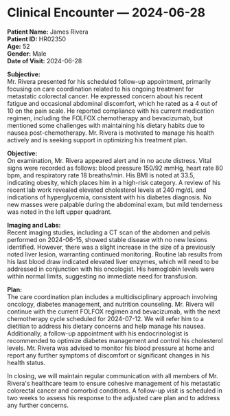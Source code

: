 # Clinical Encounter — 2024-06-28

**Patient Name:** James Rivera  
**Patient ID:** HR02350  
**Age:** 52  
**Gender:** Male  
**Date of Visit:** 2024-06-28  

**Subjective:**  
Mr. Rivera presented for his scheduled follow-up appointment, primarily focusing on care coordination related to his ongoing treatment for metastatic colorectal cancer. He expressed concern about his recent fatigue and occasional abdominal discomfort, which he rated as a 4 out of 10 on the pain scale. He reported compliance with his current medication regimen, including the FOLFOX chemotherapy and bevacizumab, but mentioned some challenges with maintaining his dietary habits due to nausea post-chemotherapy. Mr. Rivera is motivated to manage his health actively and is seeking support in optimizing his treatment plan.

**Objective:**  
On examination, Mr. Rivera appeared alert and in no acute distress. Vital signs were recorded as follows: blood pressure 150/92 mmHg, heart rate 80 bpm, and respiratory rate 18 breaths/min. His BMI is noted at 33.5, indicating obesity, which places him in a high-risk category. A review of his recent lab work revealed elevated cholesterol levels at 240 mg/dL and indications of hyperglycemia, consistent with his diabetes diagnosis. No new masses were palpable during the abdominal exam, but mild tenderness was noted in the left upper quadrant.

**Imaging and Labs:**  
Recent imaging studies, including a CT scan of the abdomen and pelvis performed on 2024-06-15, showed stable disease with no new lesions identified. However, there was a slight increase in the size of a previously noted liver lesion, warranting continued monitoring. Routine lab results from his last blood draw indicated elevated liver enzymes, which will need to be addressed in conjunction with his oncologist. His hemoglobin levels were within normal limits, suggesting no immediate need for transfusion.

**Plan:**  
The care coordination plan includes a multidisciplinary approach involving oncology, diabetes management, and nutrition counseling. Mr. Rivera will continue with the current FOLFOX regimen and bevacizumab, with the next chemotherapy cycle scheduled for 2024-07-12. We will refer him to a dietitian to address his dietary concerns and help manage his nausea. Additionally, a follow-up appointment with his endocrinologist is recommended to optimize diabetes management and control his cholesterol levels. Mr. Rivera was advised to monitor his blood pressure at home and report any further symptoms of discomfort or significant changes in his health status.

In closing, we will maintain regular communication with all members of Mr. Rivera's healthcare team to ensure cohesive management of his metastatic colorectal cancer and comorbid conditions. A follow-up visit is scheduled in two weeks to assess his response to the adjusted care plan and to address any further concerns.
